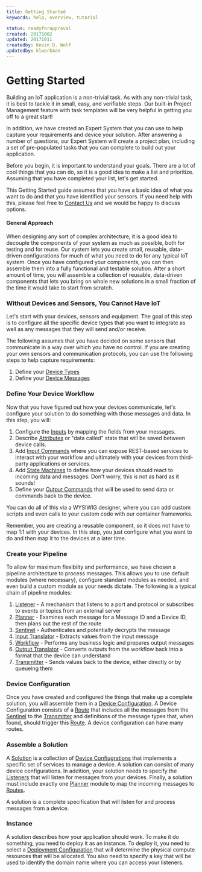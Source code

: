 ```yaml
---
title: Getting Started
keywords: help, overview, tutorial

status: readyforapproval
created: 20171002
updated: 20171011
createdby: Kevin D. Wolf
updatedby: klworkman
---
```

# Getting Started

Building an IoT application is a non-trivial task.  As with any non-trivial task, it is best to tackle it in small, easy, and verifiable steps.  Our built-in Project Management feature with task templates will be very helpful in getting you off to a great start!

In addition, we have created an Expert System that you can use to help capture your requirements and device your solution.  After answering a number of questions, our Expert System will create a project plan, including a set of pre-populated tasks that you can complete to build out your application. 

Before you begin, it is important to understand your goals. There are a lot of cool things that you can do, so it is a good idea to make a list and prioritize. Assuming that you have completed your list, let's get started.

This Getting Started guide assumes that you have a basic idea of what you want to do and that you have identified your sensors.  If you need help with this, please feel free to [Contact Us](http://support.nuviot.com) and we would be happy to discuss options.


#### General Approach

When designing any sort of complex architecture, it is a good idea to decouple the components of your system as much as possible, both for testing and for reuse.  Our system lets you create small, reusable, data-driven configurations for much of what you need to do for any typical IoT system.  Once you have configured your components, you can then assemble them into a fully functional and testable solution.  After a short amount of time, you will assemble a collection of reusable, data-driven components that lets you bring on whole new solutions in a small fraction of the time it would take to start from scratch.  

### Without Devices and Sensors, You Cannot Have IoT

Let's start with your devices, sensors and equipment.  The goal of this step is to configure all the specific device types that you want to integrate as well as any messages that they will send and/or receive.

The following assumes that you have decided on some sensors that communicate in a way over which you have no control.  If you are creating your own sensors and communication protocols, you can use the following steps to help capture requirements:
1. Define your [Device Types](./Devices/DeviceTypes.md)
2. Define your [Device Messages](./Devices/DeviceMessages.md)
 
 
### Define Your Device Workflow
Now that you have figured out how your devices communicate, let's configure your solution to do something with those messages and data.  In this step, you will:
1. Configure the [Inputs](./Workflows/Input.md) by mapping the fields from your messages.  
2. Describe [Attributes](./Workflows/Attributes.md) or "data called" state that will be 
saved between device calls.  
3. Add [Input Commands](./Workflows/InputCommands.md) where you can expose REST-based services to interact with your 
workflow and ultimately with your devices from third-party applications or services.  
4. Add [State Machines](./Workflows/StateMachines.md) to define how your devices should react to
incoming data and messages.   Don't worry, this is not as hard as it sounds!
5. Define your [Output Commands](./Workflows/OutputCommands.md) that will be used to send data or commands back to the device.


You can do all of this via a WYSIWIG designer, where you can add custom scripts and even calls to your custom code with our container frameworks.

Remember, you are creating a reusable component, so it does not have to map 1:1 with your devices.  In this step, you just configure what you want to do and then map it to the devices at a later time.

### Create your Pipeline

To allow for maximum flexibiity and performance, we have chosen a pipeline architecture to process messages.  This allows you to use default modules (where necessary), configure standard modules as needed, and even build a custom module as your needs dictate.  The following is a typical 
chain of pipeline modules:
1. [Listener](./PipelineModules/Listener.md) - A mechanism that listens to a port and protocol or subscribes to events or topics from an external server
1. [Planner](./PipelineModules/Planner.md) - Examines each message for a Message ID and a Device ID, then plans out the rest of the route
1. [Sentinel](./PipelineModules/Sentinel.md) - Authenticates and potentially decrypts the message
1. [Input Translator](./PipelineModules/InputTranslator.md) - Extracts values from the input message
1. [Workflow](./PipelineModules/Workflow.md) - Performs any business logic and prepares output messages
1. [Output Translator](./PipelineModules/OutputTranslator.md) - Converts outputs from the workflow back into a format that the device can understand
1. [Transmitter](./PipelineModules/Transmitter.md) - Sends values back to the device, either directly or by queueing them

### Device Configuration

Once you have created and configured the things that make up a complete solution, you will assemble them in a [Device Configuration](./Devices/DeviceConfigurations.md). 
A Device Configuration consists of a [Route](./Routes/Route.md) that includes all the messages from the [Sentinel](./PipelineModules/Sentinel.md) to the [Transmitter](./PipelineModules/Transmitter.md) 
and definitions of the message types that, when found, should trigger this [Route](./Routes/Route.md).  A device configuration can have many routes.


### Assemble a Solution

A [Solution](./Solutions/Index.md) is a collection of [Device Confiugrations](./devices/DeviceConfigurations.md) 
that implements a specific set of services to manage a device.  A solution can consist of many device configurations.  In addition,
your solution needs to specify the [Listeners](./PipelineModules/Listener.md) that will listen for messages from your devices.  Finally, a solution must include exactly one [Planner](./PipelineModules/Planner.md) module to map the incoming messages to [Routes](./Routes/Route.md).

A solution is a complete specification that will listen for and process messages from a device.

### Instance

A solution describes how your application should work.  To make it do something, you need to deploy it as an instance.  To deploy it, you need to select a [Deployment Configuration](./Deployment/DeploymentConfiguration.md) that will determine the physical compute
resources that will be allocated.  You also need to specify a key that will be used to identify the domain name where you can access your listeners.
